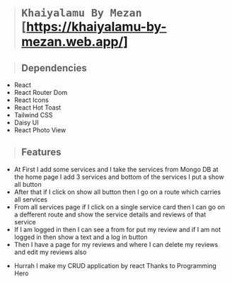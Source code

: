 > # `Khaiyalamu By Mezan` [https://khaiyalamu-by-mezan.web.app/]

> ## Dependencies

- React
- React Router Dom
- React Icons
- React Hot Toast
- Tailwind CSS
- Daisy UI
- React Photo View

> ## Features

- At First I add some services and I take the services from Mongo DB at the home page I add 3 services and bottom of the services I put a show all button
- After that if I click on show all button then I go on a route which carries all services
- From all services page if I click on a single service card then I can go on a defferent route and show the service details and reviews of that service
- If I am logged in then I can see a from for put my review and if I am not logged in then show a text and a log in button
- Then I have a page for my reviews and where I can delete my reviews and edit my reviews also

* Hurrah I make my CRUD application by react Thanks to Programming Hero
